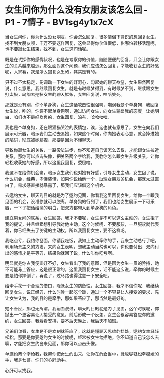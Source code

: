 # 女生问你为什么没有女朋友该怎么回 - P1 - 7情子 - BV1sg4y1x7cX

当女生问你，你为什么没女朋友，你会怎么回复，很多情侣下意识的想回复女生，找不到女朋友呗，千万不要这样回复，这会显得你价值很低，你哪怕转移话题呢，也不要跟女生结束，找不到，女生这句话呢。

既是在试探你的感情状况，也是在考察你的价值，随随便便的回复，只会让你跟女生的关系越来越远，那么面对这个问题，我们应该怎么回复，才能收获女生的好感呢，大家看，我是怎么回复女生的，其实是有的。

只不过不太稳定，先调动一下女生的好奇心，勾起她的聊天欲望，女生果然回复说，什么意思，我继续回复女生，就是有时候梦得到，有时候梦不到，继续跟女生打太极，局部去挖掘女生的聊天框架，女生回复说，哈哈笑死。

那就是没有别，你个单身狗，女生这话攻击性很强啊，嘲讽我是个单身狗，我回复女生说，咋的，你瞧不起单身狗啊，通过访问女生，向女生输出我的态度，让她明白，咱们也不是好欺负的，女生回复，没有，哈哈哈哈。

我也是个单身狗，还在跟猫猫哭泣的表情包，诶，这也就有意思了，女生在向我们展示可乐器，暗示我们主动去追她，如果这个时候，你向她表明心意，就会掉进她的陷阱，彻底被她拿捏，那要是因为不懂聊天。

导致你跟女生的关系，一路没法进步，你不知道自己该怎么去做，才能跟女生拉近关系，那你可以点击头像，把关系两个字给我，我教你怎么跟女生升级关系，让你轻松收获她的好感，所以这里我回复，委屈啥。

我这不在给你机会嘛，暗示女生我们也对她有好感，引导女生主动，女生回了说，什么机会，经典，不懂装懂，如果你说给他一个，助理女朋友的机会，那就太过直白了，需求感直接就暴露了，那我们应该借这个机会。

去邀约女生，聊天的目的就是为了邀约见面，你看我这里回复女生，给你一个跟我见面的机会，没准你就可以脱离，单身狗的行列了，我们也给女生展示一下可乐器，一下子把话给聊的明白，把双方都带入到单身狗的角色。

建立男女间的联系，女生回答，我才不要呢，女生是不可以这么主动的，女生拒了我的提议，并且继续想引导我对他主动，这个时候呢，不要服软，一旦服软就代表着，你已经失去了关键的主动权，所以我回复女生，要不这样吧。

我吃点亏，我约你见面，你请我吃饭，我如上主动牵你的手，我来主动总行了吧，利用场景主义的方法，来向女生表明，想我主动当然也可以，你也要付出，双向付出的感情才是平等的，结果你就回了说，什么叫你吃亏啊。

明显就是你占我便宜好不好，女生看出了我的意图，但是因为女生一贯的矜持，她不可能马上答应，这是很正常的，这里我回复女生，话不能这么说，牵你的时候主要是怕你摔倒了，再说了，过马路也得注意一下安全吧。

给牵手找一个合理的借口，降低女生的防备性，女生回答，我才不信你呢，我继续回复女生，说正经的，什么时候一起吃个饭，通过一个不容易让人接受的要求，先让女生认为，我的目的是牵手，那如果答应了，那当然是最好的。

她不答应，那也无所谓，我前面说过，聊天的目的就是为了见面，这个时候呢，你抛出一个更容易让人接受的意见，前后形成一个反差，女生会很容易答应你的邀约，女生回答，我看看安排，要不后天晚上，我后天不加班。

兄弟们你看，女生是不是立刻就答应了，这就是懂聊天思维的好处，邀约女生轻轻松松，那要是你要邀约女生的时候呢，经常被女生给拒绝，你不知道自己该怎么去聊，才能把女生约出来见面，那你可以点击头像。

单邀约两个字给我，我帮你把女生约出来，让你在约会当中，就能够轻松牵起她的手，我是七哥，你们的心肝助手。

心肝可以找我。